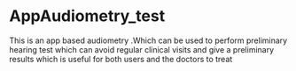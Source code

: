 # AppAudiometry_test
This is an app based audiometry .Which can be used to perform preliminary hearing test which can avoid regular clinical visits and give a preliminary results which is useful for both users and the doctors to treat

